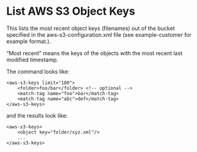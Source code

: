 # List AWS S3 Object Keys

This lists the most recent object keys (filenames) out of the bucket specified in the aws-s3-configuration.xml file (see example-customer for example format.).

“Most recent” means the keys of the objects with the most recent last modified timestamp.

The command looks like:

    <aws-s3-keys limit="100">
        <folder>foo/bar</folder> <!-- optional -->
        <match-tag name="foo">bar</match-tag>
        <match-tag name="abc">def</match-tag>
    </aws-s3-keys>

and the results look like:

    <aws-s3-keys>
        <object key="folder/xyz.xml"/>
        ...
    </aws-s3-keys>
